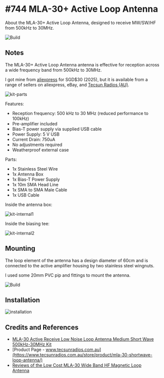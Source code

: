 # #744 MLA-30+ Active Loop Antenna

About the MLA-30+ Active Loop Antenna, designed to receive MW/SW/HF from 500kHz to 30MHz.

![Build](./assets/MLA30ActiveLoop_build.jpg?raw=true)

## Notes

The MLA-30+ Active Loop Antenna antenna is effective for reception across a wide frequency band from 500kHz to 30MHz.

I got mine from [aliexpress](https://www.aliexpress.com/item/1005007653379186.html) for SGD$30 (2025), but it is available from a range of sellers on aliexpress, eBay, and
[Tecsun Radios (AU)](https://www.tecsunradios.com.au/store/product/mla-30-shortwave-loop-antenna/).

![kit-parts](./assets/kit-parts.jpg)

Features:

* Reception frequency: 500 kHz to 30 MHz (reduced performance to 100kHz)
* Pre-amplifier included
* Bias-T power supply via supplied USB cable
* Power Supply: 5 V USB
* Current Drain: 750uA
* No adjustments required
* Weatherproof external case

Parts:

* 1x Stainless Steel Wire
* 1x Antenna Box
* 1x Bias-T Power Supply
* 1x 10m SMA Head Line
* 1x SMA to SMA Male Cable
* 1x USB Cable

Inside the antenna box:

![kit-internal1](./assets/kit-internal1.jpg)

Inside the biasing tee:

![kit-internal2](./assets/kit-internal2.jpg)

## Mounting

The loop element of the antenna has a design diameter of 60cm and is connected to the active amplifier housing by two stainless steel wingnuts.

I used some 20mm PVC pip and fittings to mount the antenna.

![Build](./assets/MLA30ActiveLoop_build.jpg?raw=true)

## Installation

![installation](./assets/installation.jpg)

## Credits and References

* [MLA-30 Active Receive Low Noise Loop Antenna Medium Short Wave 500kHz-30MHz Kit](https://www.aliexpress.com/item/1005007653379186.html)
* [Product Page - www.tecsunradios.com.au](https://www.tecsunradios.com.au/store/product/mla-30-shortwave-loop-antenna/)
* [Reviews of the Low Cost MLA-30 Wide Band HF Magnetic Loop Antenna](https://www.rtl-sdr.com/reviews-of-the-low-cost-mla-30-wide-band-hf-magnetic-loop-antenna/)
